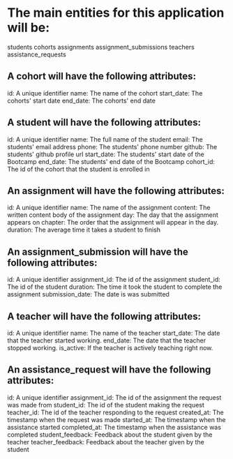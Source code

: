 # The main entities for this application will be:

students
cohorts
assignments
assignment_submissions
teachers
assistance_requests

## A cohort will have the following attributes:

id: A unique identifier
name: The name of the cohort
start_date: The cohorts' start date
end_date: The cohorts' end date

## A student will have the following attributes:

id: A unique identifier
name: The full name of the student
email: The students' email address
phone: The students' phone number
github: The students' github profile url
start_date: The students' start date of the Bootcamp
end_date: The students' end date of the Bootcamp
cohort_id: The id of the cohort that the student is enrolled in

## An assignment will have the following attributes:

id: A unique identifier
name: The name of the assignment
content: The written content body of the assignment
day: The day that the assignment appears on
chapter: The order that the assignment will appear in the day.
duration: The average time it takes a student to finish

## An assignment_submission will have the following attributes:

id: A unique identifier
assignment_id: The id of the assignment
student_id: The id of the student
duration: The time it took the student to complete the assignment
submission_date: The date is was submitted

## A teacher will have the following attributes:

id: A unique identifier
name: The name of the teacher
start_date: The date that the teacher started working.
end_date: The date that the teacher stopped working.
is_active: If the teacher is actively teaching right now.

## An assistance_request will have the following attributes:

id: A unique identifier
assignment_id: The id of the assignment the request was made from
student_id: The id of the student making the request
teacher_id: The id of the teacher responding to the request
created_at: The timestamp when the request was made
started_at: The timestamp when the assistance started
completed_at: The timestamp when the assistance was completed
student_feedback: Feedback about the student given by the teacher
teacher_feedback: Feedback about the teacher given by the student